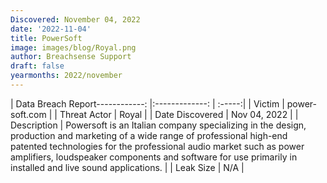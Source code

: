 ```yaml
---
Discovered: November 04, 2022
date: '2022-11-04'
title: PowerSoft
image: images/blog/Royal.png
author: Breachsense Support
draft: false
yearmonths: 2022/november
---
```


| Data Breach Report------------:     |:-------------:    | :-----:|
| Victim      | power-soft.com      | 
| Threat Actor      | Royal      | 
| Date Discovered      | Nov 04, 2022      | 
| Description      | Powersoft is an Italian company specializing in the design, production and marketing of a wide range of professional high-end patented technologies for the professional audio market such as power amplifiers, loudspeaker components and software for use primarily in installed and live sound applications.      | 
| Leak Size      | N/A      | 

